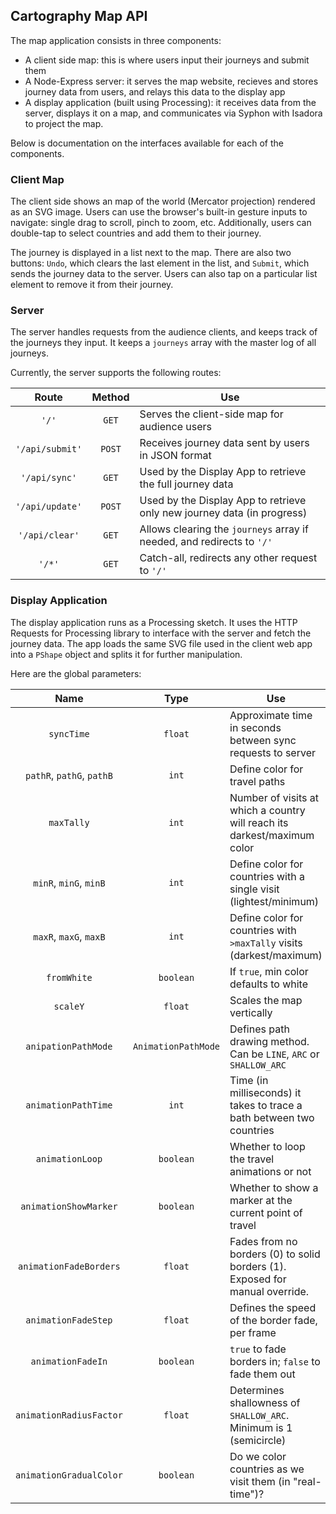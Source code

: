 ## Cartography Map API

The map application consists in three components:

- A client side map: this is where users input their journeys and submit them
- A Node-Express server: it serves the map website, recieves and stores journey data from users, and relays this data to the display app
- A display application (built using Processing): it receives data from the server, displays it on a map, and communicates via Syphon with Isadora to project the map.

Below is documentation on the interfaces available for each of the components.

### Client Map

The client side shows an map of the world (Mercator projection) rendered as an SVG image. Users can use the browser's built-in gesture inputs to navigate: single drag to scroll, pinch to zoom, etc. Additionally, users can double-tap to select countries and add them to their journey.

The journey is displayed in a list next to the map. There are also two buttons: ```Undo```, which clears the last element in the list, and ```Submit```, which sends the journey data to the server. Users can also tap on a particular list element to remove it from their journey.

### Server

The server handles requests from the audience clients, and keeps track of the journeys they input. It keeps a ```journeys``` array with the master log of all journeys.

Currently, the server supports the following routes:

| Route           | Method | Use                                                                     |
|:---------------:|:------:|-------------------------------------------------------------------------|
| `'/'`           |`GET`   | Serves the client-side map for audience users                           |
| `'/api/submit'` |`POST`  | Receives journey data sent by users in JSON format                      |
| `'/api/sync'`   |`GET`   | Used by the Display App to retrieve the full journey data               |
| `'/api/update'` |`POST`  | Used by the Display App to retrieve only new journey data (in progress) |
| `'/api/clear'`  |`GET`   | Allows clearing the `journeys` array if needed, and redirects to `'/'`  |
| `'/*'`          |`GET`   | Catch-all, redirects any other request to `'/'`                         |

### Display Application

The display application runs as a Processing sketch. It uses the HTTP Requests for Processing library to interface with the server and fetch the journey data. The app loads the same SVG file used in the client web app into a `PShape` object and splits it for further manipulation.

Here are the global parameters:

| Name                      | Type                | Use                                                                          |
|:-------------------------:|:-------------------:|------------------------------------------------------------------------------|
| `syncTime`                | `float`             | Approximate time in seconds between sync requests to server                  |
| `pathR`, `pathG`, `pathB` | `int`               | Define color for travel paths                                                |
| `maxTally`                | `int`               | Number of visits at which a country will reach its darkest/maximum color     |
| `minR`, `minG`, `minB`    | `int`               | Define color for countries with a single visit (lightest/minimum)            |
| `maxR`, `maxG`, `maxB`    | `int`               | Define color for countries with `>maxTally` visits (darkest/maximum)         |
| `fromWhite`               | `boolean`           | If `true`, min color defaults to white                                       |
| `scaleY`                  | `float`             | Scales the map vertically                                                    |
| `anipationPathMode`       | `AnimationPathMode` | Defines path drawing method. Can be `LINE`, `ARC` or `SHALLOW_ARC`           |
| `animationPathTime`       | `int`               | Time (in milliseconds) it takes to trace a bath between two countries        |
| `animationLoop`           | `boolean`           | Whether to loop the travel animations or not                                 |
| `animationShowMarker`     | `boolean`           | Whether to show a marker at the current point of travel                      |
| `animationFadeBorders`    | `float`             | Fades from no borders (0) to solid borders (1). Exposed for manual override. |
| `animationFadeStep`       | `float`             | Defines the speed of the border fade, per frame                              |
| `animationFadeIn`         | `boolean`           | `true` to fade borders in; `false` to fade them out                          |
| `animationRadiusFactor`   | `float`             | Determines shallowness of `SHALLOW_ARC`. Minimum is 1 (semicircle)           |
| `animationGradualColor`   | `boolean`           | Do we color countries as we visit them (in "real-time")?                     |
